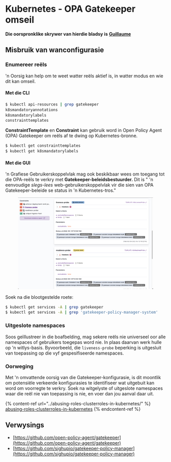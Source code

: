 # Kubernetes - OPA Gatekeeper omseil

**Die oorspronklike skrywer van hierdie bladsy is** [**Guillaume**](https://www.linkedin.com/in/guillaume-chapela-ab4b9a196)

## Misbruik van wanconfigurasie

### Enumereer reëls

'n Oorsig kan help om te weet watter reëls aktief is, in watter modus en wie dit kan omseil.

#### Met die CLI
```bash
$ kubectl api-resources | grep gatekeeper
k8smandatoryannotations                                                             constraints.gatekeeper.sh/v1beta1                  false        K8sMandatoryAnnotations
k8smandatorylabels                                                                  constraints.gatekeeper.sh/v1beta1                  false        K8sMandatoryLabel
constrainttemplates                                                                 templates.gatekeeper.sh/v1                         false        ConstraintTemplate
```
**ConstraintTemplate** en **Constraint** kan gebruik word in Open Policy Agent (OPA) Gatekeeper om reëls af te dwing op Kubernetes-bronne.
```bash
$ kubectl get constrainttemplates
$ kubectl get k8smandatorylabels
```
#### Met die GUI

'n Grafiese Gebruikerskoppelvlak mag ook beskikbaar wees om toegang tot die OPA-reëls te verkry met **Gatekeeper-beleidsbestuurder.** Dit is " 'n eenvoudige _slegs-lees_ web-gebruikerskoppelvlak vir die sien van OPA Gatekeeper-beleide se status in 'n Kubernetes-tros."

<figure><img src="../../../.gitbook/assets/05-constraints.png" alt=""><figcaption></figcaption></figure>

Soek na die blootgestelde roete:
```bash
$ kubectl get services -A | grep gatekeeper
$ kubectl get services -A | grep 'gatekeeper-policy-manager-system'
```
### Uitgeslote namespaces

Soos geïllustreer in die boafbelding, mag sekere reëls nie universeel oor alle namespaces of gebruikers toegepas word nie. In plaas daarvan werk hulle op 'n witlys-basis. Byvoorbeeld, die `liveness-probe` beperking is uitgesluit van toepassing op die vyf gespesifiseerde namespaces.

### Oorweging

Met 'n omvattende oorsig van die Gatekeeper-konfigurasie, is dit moontlik om potensiële verkeerde konfigurasies te identifiseer wat uitgebuit kan word om voorregte te verkry. Soek na witgelyste of uitgeslote namespaces waar die reël nie van toepassing is nie, en voer dan jou aanval daar uit.

{% content-ref url="../abusing-roles-clusterroles-in-kubernetes/" %}
[abusing-roles-clusterroles-in-kubernetes](../abusing-roles-clusterroles-in-kubernetes/)
{% endcontent-ref %}

## Verwysings

* [https://github.com/open-policy-agent/gatekeeper](https://github.com/open-policy-agent/gatekeeper)
* [https://github.com/sighupio/gatekeeper-policy-manager](https://github.com/sighupio/gatekeeper-policy-manager)
